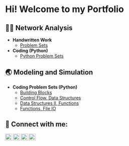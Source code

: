 <h1>Hi! Welcome to my Portfolio </h1>

<h2>👨‍💻 Network Analysis</h2>

- <b>Handwritten Work</b>
  - [Problem Sets](https://github.com/ChristopherSorinBucsa/ProblemSets)
- <b>Coding (Python)</b>
  - [Python Problem Sets](https://github.com/ChristopherSorinBucsa/PythonProblemSets)</i>

<h2>🌏 Modeling and Simulation</h2>

- <b>Coding Problem Sets (Python)</b>
  - [Building Blocks](https://www.youtube.com/watch?v=a83ASGn_V_s)
  - [Control Flow, Data Structures](https://www.youtube.com/watch?v=uHy3oM7NnoU)
  - [Data Structures II, Functions](https://www.youtube.com/watch?v=N-L9hklSlNk)
  - [Functions, File IO](https://www.youtube.com/watch?v=OfvdQeh79s0)

<h2> 🤳 Connect with me:</h2>

[<img align="left" alt="JoshMadakor | YouTube" width="22px" src="https://cdn.jsdelivr.net/npm/simple-icons@v3/icons/youtube.svg" />][youtube]
[<img align="left" alt="JoshMadakor | Twitter" width="22px" src="https://cdn.jsdelivr.net/npm/simple-icons@v3/icons/twitter.svg" />][twitter]
[<img align="left" alt="JoshMadakor | LinkedIn" width="22px" src="https://cdn.jsdelivr.net/npm/simple-icons@v3/icons/linkedin.svg" />][linkedin]
[<img align="left" alt="JoshMadakor | Instagram" width="22px" src="https://cdn.jsdelivr.net/npm/simple-icons@v3/icons/instagram.svg" />][instagram]

[twitter]: https://twitter.com/joshmadakor
[youtube]: https://www.youtube.com/c/joshmadakor
[instagram]: https://www.instagram.com/joshmadakor/
[linkedin]: https://linkedin.com/in/joshmadakor

<!--
**joshmadakor1/joshmadakor1** is a ✨ _special_ ✨ repository because its `README.md` (this file) appears on your GitHub profile.

Here are some ideas to get you started:

- 🔭 I’m currently working on ...
- 🌱 I’m currently learning ...
- 👯 I’m looking to collaborate on ...
- 🤔 I’m looking for help with ...
- 💬 Ask me about ...
- 📫 How to reach me: ...
- 😄 Pronouns: ...
- ⚡ Fun fact: ...
-->
